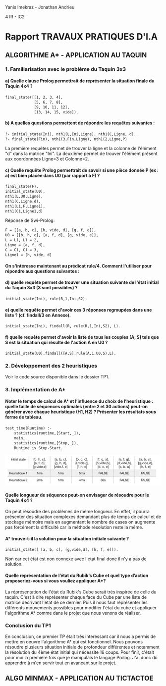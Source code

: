 Yanis Imekraz - Jonathan Andrieu

4 IR - IC2

# Rapport TRAVAUX PRATIQUES D'I.A

## ALGORITHME A* - APPLICATION AU TAQUIN

### 1. Familiarisation avec le problème du Taquin 3x3

#### a) Quelle clause Prolog permettrait de représenter la situation finale du Taquin 4x4 ?
```
final_state([[1, 2, 3, 4],
             [5, 6, 7, 8],
             [9, 10, 11, 12],
             [13, 14, 15, vide]).
```

#### b) A quelles questions permettent de répondre les requêtes suivantes :
```
?- initial_state(Ini), nth1(L,Ini,Ligne), nth1(C,Ligne, d).
?- final_state(Fin), nth1(3,Fin,Ligne), nth1(2,Ligne,P)
```
La première requêtes permet de trouver la ligne et la colonne de l'élément "d" dans la matrice "Ini".
La deuxième permet de trouver l'élément présent aux coordonnées Ligne=3 et Colonne=2.

#### c) Quelle requête Prolog permettrait de savoir si une pièce donnée P (ex : a) est bien placée dans U0 (par rapport à F) ?
```
final_state(F),
initial_state(U0),
nth1(L,U0,Ligne),
nth1(C,Ligne,d),
nth1(L1,F,Ligne1),
nth1(C1,Ligne1,d)
```
Réponse de Swi-Prolog:

```
F = [[a, b, c], [h, vide, d], [g, f, e]],
U0 = [[b, h, c], [a, f, d], [g, vide, e]],
L = L1, L1 = 2,
Ligne = [a, f, d],
C = C1, C1 = 3,
Ligne1 = [h, vide, d] 
```
#### On s'intéresse maintenant au prédicat rule/4. Comment l'utiliser pour répondre aux questions suivantes :
#### d) quelle requête permet de trouver une situation suivante de l'état initial du Taquin 3x3 (3 sont possibles) ?

```
initial_state(Ini), rule(R,1,Ini,S2).
```

#### e) quelle requête permet d'avoir ces 3 réponses regroupées dans une liste ? (cf. findall/3 en Annexe).

```
initial_state(Ini), findall(R, rule(R,1,Ini,S2), L).
```

#### f) quelle requête permet d'avoir la liste de tous les couples [A, S] tels que S est la situation qui résulte de l'action A en U0 ?

```
initial_state(U0),findall([A,S],rule(A,1,U0,S),L). 
```

### 2. Développement des 2 heuristiques

Voir le code source disponible dans le dossier TP1.

### 3. Implémentation de A*

#### Noter le temps de calcul de A* et l’influence du choix de l’heuristique : quelle taille de séquences optimales (entre 2 et 30 actions) peut-on générer avec chaque heuristique (H1, H2) ? Présenter les résultats sous forme de tableau.

```
test_time(Runtime) :-
    statistics(runtime,[Start,_]),
    main,
    statistics(runtime,[Stop,_]),
    Runtime is Stop-Start.
```

![](img/tests_aetoile.png)

#### Quelle longueur de séquence peut-on envisager de résoudre pour le Taquin 4x4 ?

On peut résoudre des problèmes de même longueur. En effet, il pourra présenter des situation complexes demandant plus de temps de calcul et de stockage mémoire mais en augmentant le nombre de cases on augmente pas forcément la difficulté car la méthode résolution reste la même.

#### A* trouve-t-il la solution pour la situation initiale suivante ?

```
initial_state([ [a, b, c], [g,vide,d], [h, f, e]]).
```

Non car cet état est non connexe avec l'etat final donc il n'y a pas de solution.

#### Quelle représentation de l’état du Rubik’s Cube et quel type d’action proposeriez-vous si vous vouliez appliquer A*?

La réprésentation de l'état du Rubik's Cube serait très inspirée de celle du taquin. C'est à dire représenter chaque face du Cube par une liste de matrice décrivant l'état de ce dernier.
Puis il nous faut réprésenter les différents mouvements possibles pour modifier l'état du cube et appliquer l'algorithme A* comme dans le projet que nous venons de réaliser.

### Conclusion du TP1

En conclusion, ce premier TP était très interessant car il nous a permis de mettre en oeuvre l'algorithme A* qui est fonctionnel. Nous pouvons résoudre plusieurs situation initiale de profondeur différentes et notamment la résolution du 4ème état initial qui nécessite 16 coups.
Pour finir, c'était pour moi la première fois que je manipulais le langage Prolog. J'ai donc dû apprendre à m'en servir tout en avancant sur le projet.

## ALGO MINMAX - APPLICATION AU TICTACTOE
